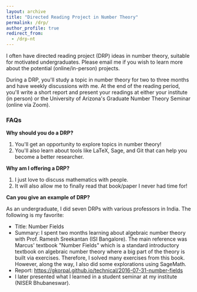 ```yaml
---
layout: archive
title: "Directed Reading Project in Number Theory"
permalink: /drp/
author_profile: true
redirect_from:
  - /drp-nt
---
```


I often have directed reading project (DRP) ideas in number theory, suitable for motivated undergraduates. Please email me if you wish to learn more about the potential (online/in-person) projects. 

During a DRP, you'll study a topic in number theory for two to three months and have weekly discussions with me. At the end of the reading period, you'll write a short report and present your readings at either your institute (in person) or the University of Arizona's Graduate Number Theory Seminar (online via Zoom).

### FAQs

**Why should you do a DRP?**
1. You'll get an opportunity to explore topics in number theory!
2. You'll also learn about tools like LaTeX, Sage, and Git that can help you become a better researcher.

**Why am I offering a DRP?**
1. I just love to discuss mathematics with people.
2. It will also allow me to finally read that book/paper I never had time for!

**Can you give an example of DRP?**

As an undergraduate, I did seven DRPs with various professors in India. The following is my favorite:

- Title: Number Fields
- Summary: I spent two months learning about algebraic number theory with Prof. Ramesh Sreekantan (ISI Bangalore).  The main reference was Marcus' textbook "Number Fields" which is a standard introductory textbook on algebraic number theory where a big part of the theory is built via exercises. Therefore, I solved many exercises from this book. However, along the way, I also did some explorations using SageMath.
- Report: https://gkorpal.github.io/technical/2016-07-31-number-fields
- I later presented what I learned in a student seminar at my institute (NISER Bhubaneswar).


